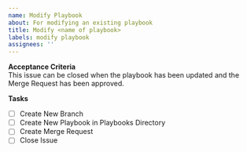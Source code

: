 ```yaml
---
name: Modify Playbook
about: For modifying an existing playbook
title: Modify <name of playbook>
labels: modify playbook
assignees: ''
---
```


**Acceptance Criteria**  
This issue can be closed when the playbook has been updated and the Merge Request has been approved.

**Tasks**
- [ ] Create New Branch
- [ ] Create New Playbook in Playbooks Directory
- [ ] Create Merge Request
- [ ] Close Issue
